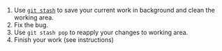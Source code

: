 1. Use [`git stash`](https://git-scm.com/docs/git-stash) to save your current work in background and clean the working area.
1. Fix the bug.
1. Use `git stash pop` to reapply your changes to working area.
1. Finish your work (see instructions)
